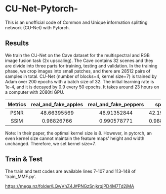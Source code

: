 # CU-Net-Pytorch-
This is an unofficial code of Common and Unique information splitting network (CU-Net) with Pytorch. 


## Results
We train the CU-Net on the Cave dataset for the multispectral and RGB image fusion task (2x upscaling). The Cave contains 32 scenes and they are divide into three parts for training, testing and validation. In the training phase, we crop images into small patches, and there are 28512 pairs of samples in total.  CU-Net (number of blocks=4, kernel size=7) is trained by Adam over 200 epochs with a batch size of 32. The initial learning rate is 1e-4, and it is decayed by 0.9 every 50 epochs. It takes around 23 hours on a computer with 2080ti GPU.

|Metrics|real_and_fake_apples|real_and_fake_peppers|sponges|stuffed_toys|superballs|thread_spools|Mean|
|:---:|:---:|:---:|:---:|:---:|:---:|:---:|:---:|
|PSNR|48.66395569|46.91352844|42.19599152|42.60326385|45.60707855|43.44329834|45.09509277|
|SSIM|0.98826766|0.990578771|0.988602698|0.983907402|0.982619643|0.981697559|0.971616209|

Note: In their paper, the optimal kernel size is 8. However, in pytorch, an even kernel size cannot maintain the feature maps' height and width unchanged. Therefore, we set kernel size=7. 


## Train & Test
The train and test codes are available lines 7-107 and 113-148 of 'train_MMF.py'. 

https://mega.nz/folder/LQwVhZ4J#PNGzSnjkrqjPD4M7Td2jMA
